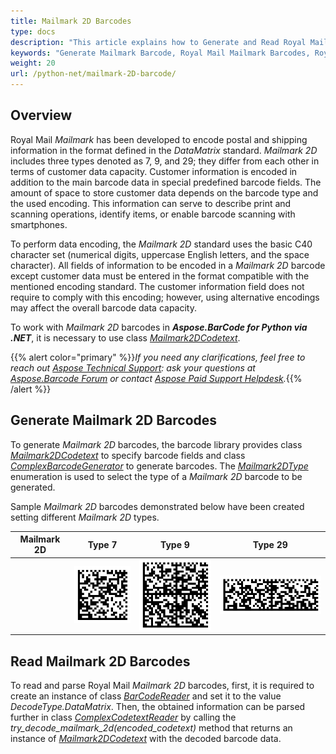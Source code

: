 ```yaml
---
title: Mailmark 2D Barcodes
type: docs
description: "This article explains how to Generate and Read Royal Mail Mailmark 2D Barcodes using Aspose.BarCode for Python via .NET."
keywords: "Generate Mailmark Barcode, Royal Mail Mailmark Barcodes, Royal Mail Barcode, Aspose.BarCode, Generate Barcode in Python"
weight: 20
url: /python-net/mailmark-2D-barcode/
---
```


## **Overview**
Royal Mail *Mailmark* has been developed to encode postal and shipping information in the format defined in the *DataMatrix* standard. *Mailmark 2D* includes three types denoted as 7, 9, and 29; they differ from each other in terms of customer data capacity. Customer information is encoded in addition to the main barcode data in special predefined barcode fields. The amount of space to store customer data depends on the barcode type and the used encoding. This information can serve to describe print and scanning operations, identify items, or enable barcode scanning with smartphones.  

To perform data encoding, the *Mailmark 2D* standard uses the basic C40 character set (numerical digits, uppercase English letters, and the space character). All fields of information to be encoded in a *Mailmark 2D* barcode except customer data must be entered in the format compatible with the mentioned encoding standard. The customer information field does not require to comply with this encoding; however, using alternative encodings may affect the overall barcode data capacity.  
  
To work with *Mailmark 2D* barcodes in ***Aspose.BarCode for Python via .NET***, it is necessary to use class [*Mailmark2DCodetext*](https://reference.aspose.com/barcode/python-net/aspose.barcode.complexbarcode/mailmark2dcodetext).
  
{{% alert color="primary" %}}*If you need any clarifications, feel free to reach out [Aspose Technical Support](/barcode/python-net/technical-support/): ask your questions at [Aspose.Barcode Forum](https://forum.aspose.com/c/barcode/13) or contact [Aspose Paid Support Helpdesk](https://helpdesk.aspose.com/).*{{% /alert %}}

## **Generate Mailmark 2D Barcodes**
To generate *Mailmark 2D* barcodes, the barcode library provides class [*Mailmark2DCodetext*](https://reference.aspose.com/barcode/python-net/aspose.barcode.complexbarcode/mailmark2dcodetext) to specify barcode fields and class [*ComplexBarcodeGenerator*](https://reference.aspose.com/barcode/python-net/aspose.barcode.complexbarcode/complexbarcodegenerator) to generate barcodes. The [*Mailmark2DType*](https://reference.aspose.com/barcode/python-net/aspose.barcode.complexbarcode/mailmark2dtype) enumeration is used to select the type of a *Mailmark 2D* barcode to be generated.  
  
Sample *Mailmark 2D* barcodes demonstrated below have been created setting different *Mailmark 2D* types.
  
|Mailmark 2D|Type 7|Type 9|Type 29|
| :-: | :-: | :-: | :-: |
| |<img src="mailmark2dtype7.png">|<img src="mailmark2dtype9.png">|<img src="mailmark2dtype29.png">|
  
  
## **Read Mailmark 2D Barcodes**
To read and parse Royal Mail *Mailmark 2D* barcodes, first, it is required to create an instance of class [*BarCodeReader*](https://reference.aspose.com/barcode/python-net/aspose.barcode.barcoderecognition/barcodereader) and set it to the value *DecodeType.DataMatrix*. Then, the obtained information can be parsed further in class [*ComplexCodetextReader*](https://reference.aspose.com/barcode/python-net/aspose.barcode.complexbarcode/complexcodetextreader) by calling the *try_decode_mailmark_2d(encoded_codetext)* method that returns an instance of [*Mailmark2DCodetext*](https://reference.aspose.com/barcode/python-net/aspose.barcode.complexbarcode/mailmark2dcodetext) with the decoded barcode data.  

  